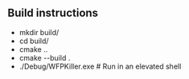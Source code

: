 ## Build instructions

* mkdir build/
* cd build/
* cmake ..
* cmake --build .
* ./Debug/WFPKiller.exe # Run in an elevated shell

